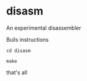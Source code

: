 # disasm
An experimental disassembler

Buils instructions

```
cd disasm
```

```
make
```

that's all

